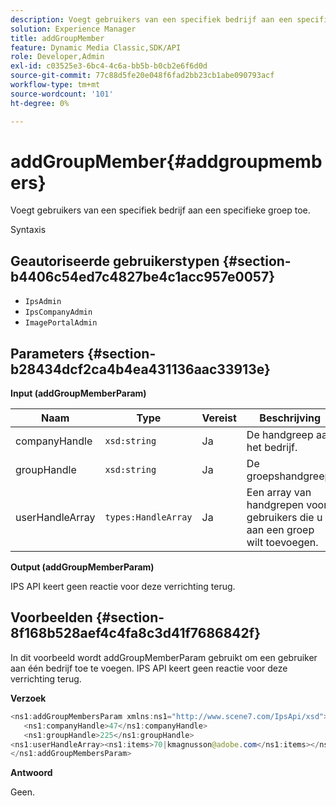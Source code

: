 ```yaml
---
description: Voegt gebruikers van een specifiek bedrijf aan een specifieke groep toe.
solution: Experience Manager
title: addGroupMember
feature: Dynamic Media Classic,SDK/API
role: Developer,Admin
exl-id: c03525e3-6bc4-4c6a-bb5b-b0cb2e6f6d0d
source-git-commit: 77c88d5fe20e048f6fad2bb23cb1abe090793acf
workflow-type: tm+mt
source-wordcount: '101'
ht-degree: 0%

---
```


# addGroupMember{#addgroupmembers}

Voegt gebruikers van een specifiek bedrijf aan een specifieke groep toe.

Syntaxis

## Geautoriseerde gebruikerstypen {#section-b4406c54ed7c4827be4c1acc957e0057}

* `IpsAdmin`
* `IpsCompanyAdmin`
* `ImagePortalAdmin`

## Parameters {#section-b28434dcf2ca4b4ea431136aac33913e}

**Input (addGroupMemberParam)**

| Naam | Type | Vereist | Beschrijving |
|---|---|---|---|
| companyHandle | `xsd:string` | Ja | De handgreep aan het bedrijf. |
| groupHandle | `xsd:string` | Ja | De groepshandgreep. |
| userHandleArray | `types:HandleArray` | Ja | Een array van handgrepen voor gebruikers die u aan een groep wilt toevoegen. |

**Output (addGroupMemberParam)**

IPS API keert geen reactie voor deze verrichting terug.

## Voorbeelden {#section-8f168b528aef4c4fa8c3d41f7686842f}

In dit voorbeeld wordt addGroupMemberParam gebruikt om een gebruiker aan één bedrijf toe te voegen. IPS API keert geen reactie voor deze verrichting terug.

**Verzoek**

```java
<ns1:addGroupMembersParam xmlns:ns1="http://www.scene7.com/IpsApi/xsd">
   <ns1:companyHandle>47</ns1:companyHandle>
   <ns1:groupHandle>225</ns1:groupHandle>
<ns1:userHandleArray><ns1:items>70|kmagnusson@adobe.com</ns1:items></ns1:userHandleArray>
</ns1:addGroupMembersParam>
```

**Antwoord**

Geen.
